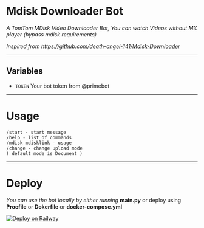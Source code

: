 # Mdisk Downloader Bot

*A TomTom MDisk Video Downloader Bot, You can watch Videos without MX player (bypass mdisk requirements)*

*Inspired from https://github.com/death-angel-141/Mdisk-Downloader*

---

## Variables

- `TOKEN` Your bot token from @primebot

---

# Usage

```
/start - start message
/help - list of commands
/mdisk mdisklink - usage
/change - change upload mode
( default mode is Document )
```
---

# Deploy

*You can use the bot locally by either running* **main.py** or deploy using **Procfile** or **Dokerfile** or **docker-compose.yml**

[![Deploy on Railway](https://railway.app/button.svg)](https://railway.app/new/template/D6ueVa?referralCode=_4oAwx)


